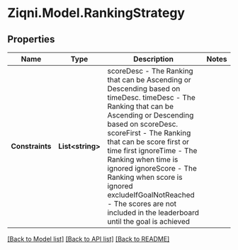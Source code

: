 
# Ziqni.Model.RankingStrategy

## Properties

Name | Type | Description | Notes
------------ | ------------- | ------------- | -------------
**Constraints** | **List&lt;string&gt;** | scoreDesc - The Ranking that can be Ascending or Descending based on timeDesc.  timeDesc - The Ranking that can be Ascending or Descending based on scoreDesc.  scoreFirst - The Ranking that can be score first or time first  ignoreTime - The Ranking when time is ignored  ignoreScore - The Ranking when score is ignored excludeIfGoalNotReached - The scores are not included in the leaderboard until the goal is achieved | 

[[Back to Model list]](../README.md#documentation-for-models)
[[Back to API list]](../README.md#documentation-for-api-endpoints)
[[Back to README]](../README.md)

